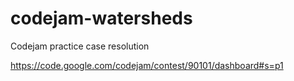 # codejam-watersheds
Codejam practice case resolution

https://code.google.com/codejam/contest/90101/dashboard#s=p1
